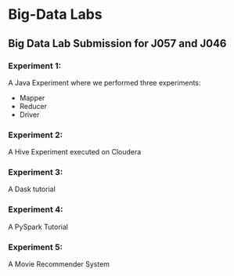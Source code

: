 # Big-Data Labs
## Big Data Lab Submission for J057 and J046
### Experiment 1:  
A Java Experiment where we performed three experiments:
- Mapper  
- Reducer
- Driver  

### Experiment 2:  
A Hive Experiment executed on Cloudera  

### Experiment 3:   
A Dask tutorial  

### Experiment 4:  
A PySpark Tutorial  

### Experiment 5:  
A Movie Recommender System  
